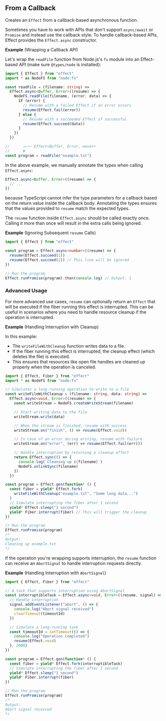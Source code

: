 ## From a Callback

Creates an `Effect` from a callback-based asynchronous function.

Sometimes you have to work with APIs that don't support `async/await` or `Promise` and instead use the callback style.
To handle callback-based APIs, Effect provides the `Effect.async` constructor.

**Example** (Wrapping a Callback API)

Let's wrap the `readFile` function from Node.js's `fs` module into an Effect-based API (make sure `@types/node` is installed):

```ts twoslash
import { Effect } from "effect"
import * as NodeFS from "node:fs"

const readFile = (filename: string) =>
  Effect.async<Buffer, Error>((resume) => {
    NodeFS.readFile(filename, (error, data) => {
      if (error) {
        // Resume with a failed Effect if an error occurs
        resume(Effect.fail(error))
      } else {
        // Resume with a succeeded Effect if successful
        resume(Effect.succeed(data))
      }
    })
  })

//      ┌─── Effect<Buffer, Error, never>
//      ▼
const program = readFile("example.txt")
```

In the above example, we manually annotate the types when calling `Effect.async`:

```ts showLineNumbers=false "<Buffer, Error>"
Effect.async<Buffer, Error>((resume) => {
  // ...
})
```

because TypeScript cannot infer the type parameters for a callback
based on the return value inside the callback body. Annotating the types ensures that the values provided to `resume` match the expected types.

The `resume` function inside `Effect.async` should be called exactly once. Calling it more than once will result in the extra calls being ignored.

**Example** (Ignoring Subsequent `resume` Calls)

```ts twoslash
import { Effect } from "effect"

const program = Effect.async<number>((resume) => {
  resume(Effect.succeed(1))
  resume(Effect.succeed(2)) // This line will be ignored
})

// Run the program
Effect.runPromise(program).then(console.log) // Output: 1
```

### Advanced Usage

For more advanced use cases, `resume` can optionally return an `Effect` that will be executed if the fiber running this effect is interrupted. This can be useful in scenarios where you need to handle resource cleanup if the operation is interrupted.

**Example** (Handling Interruption with Cleanup)

In this example:

- The `writeFileWithCleanup` function writes data to a file.
- If the fiber running this effect is interrupted, the cleanup effect (which deletes the file) is executed.
- This ensures that resources like open file handles are cleaned up properly when the operation is canceled.

```ts twoslash
import { Effect, Fiber } from "effect"
import * as NodeFS from "node:fs"

// Simulates a long-running operation to write to a file
const writeFileWithCleanup = (filename: string, data: string) =>
  Effect.async<void, Error>((resume) => {
    const writeStream = NodeFS.createWriteStream(filename)

    // Start writing data to the file
    writeStream.write(data)

    // When the stream is finished, resume with success
    writeStream.on("finish", () => resume(Effect.void))

    // In case of an error during writing, resume with failure
    writeStream.on("error", (err) => resume(Effect.fail(err)))

    // Handle interruption by returning a cleanup effect
    return Effect.sync(() => {
      console.log(`Cleaning up ${filename}`)
      NodeFS.unlinkSync(filename)
    })
  })

const program = Effect.gen(function* () {
  const fiber = yield* Effect.fork(
    writeFileWithCleanup("example.txt", "Some long data...")
  )
  // Simulate interrupting the fiber after 1 second
  yield* Effect.sleep("1 second")
  yield* Fiber.interrupt(fiber) // This will trigger the cleanup
})

// Run the program
Effect.runPromise(program)
/*
Output:
Cleaning up example.txt
*/
```

If the operation you're wrapping supports interruption, the `resume` function can receive an `AbortSignal` to handle interruption requests directly.

**Example** (Handling Interruption with `AbortSignal`)

```ts twoslash
import { Effect, Fiber } from "effect"

// A task that supports interruption using AbortSignal
const interruptibleTask = Effect.async<void, Error>((resume, signal) => {
  // Handle interruption
  signal.addEventListener("abort", () => {
    console.log("Abort signal received")
    clearTimeout(timeoutId)
  })

  // Simulate a long-running task
  const timeoutId = setTimeout(() => {
    console.log("Operation completed")
    resume(Effect.void)
  }, 2000)
})

const program = Effect.gen(function* () {
  const fiber = yield* Effect.fork(interruptibleTask)
  // Simulate interrupting the fiber after 1 second
  yield* Effect.sleep("1 second")
  yield* Fiber.interrupt(fiber)
})

// Run the program
Effect.runPromise(program)
/*
Output:
Abort signal received
*/
```
